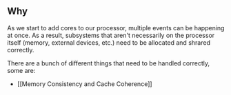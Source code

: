 ## Why

As we start to add cores to our processor, multiple events can be happening at once. As a result, subsystems that aren't necessarily on the processor itself (memory, external devices, etc.) need to be allocated and shrared correctly.

There are a bunch of different things that need to be handled correctly, some are:
- [[Memory Consistency and Cache Coherence]]